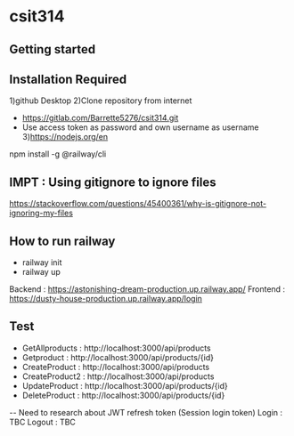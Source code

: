 # csit314 

## Getting started


## Installation Required
1)github Desktop
2)Clone repository from internet
 - https://gitlab.com/Barrette5276/csit314.git
 - Use access token as password and own username as username
3)https://nodejs.org/en

npm install -g @railway/cli




## IMPT : Using gitignore to ignore files
https://stackoverflow.com/questions/45400361/why-is-gitignore-not-ignoring-my-files


## How to run railway
- railway init
- railway up

Backend : https://astonishing-dream-production.up.railway.app/
Frontend : https://dusty-house-production.up.railway.app/login

## Test
- GetAllproducts : http://localhost:3000/api/products
- Getproduct : http://localhost:3000/api/products/{id}
- CreateProduct : http://localhost:3000/api/products
- CreateProduct2 : http://localhost:3000/api/products
- UpdateProduct : http://localhost:3000/api/products/{id}
- DeleteProduct : http://localhost:3000/api/products/{id}

-- Need to research about JWT refresh token (Session login token)
Login : TBC
Logout  : TBC




